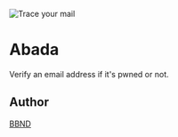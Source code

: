 ![Trace your mail](https://checkup.email/assets/img/logo.png)
# Abada
Verify an email address if it's pwned or not.

## Author
[BBND](https://www.bbnd.eu)
